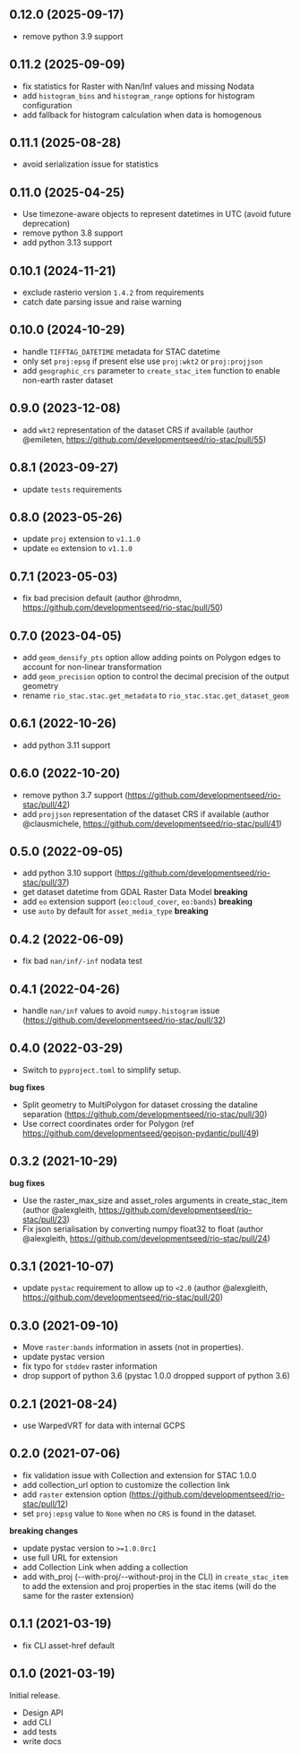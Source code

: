 
## 0.12.0 (2025-09-17)

* remove python 3.9 support

## 0.11.2 (2025-09-09)

* fix statistics for Raster with Nan/Inf values and missing Nodata
* add `histogram_bins` and `histogram_range` options for histogram configuration
* add fallback for histogram calculation when data is homogenous

## 0.11.1 (2025-08-28)

* avoid serialization issue for statistics

## 0.11.0 (2025-04-25)

* Use timezone-aware objects to represent datetimes in UTC (avoid future deprecation)
* remove python 3.8 support
* add python 3.13 support

## 0.10.1 (2024-11-21)

* exclude rasterio version `1.4.2` from requirements
* catch date parsing issue and raise warning

## 0.10.0 (2024-10-29)

* handle `TIFFTAG_DATETIME` metadata for STAC datetime
* only set `proj:epsg` if present else use `proj:wkt2` or `proj:projjson`
* add `geographic_crs` parameter to `create_stac_item` function to enable non-earth raster dataset

## 0.9.0 (2023-12-08)

* add `wkt2` representation of the dataset CRS if available (author @emileten, https://github.com/developmentseed/rio-stac/pull/55)

## 0.8.1 (2023-09-27)

* update `tests` requirements

## 0.8.0 (2023-05-26)

* update `proj` extension to `v1.1.0`
* update `eo` extension to `v1.1.0`

## 0.7.1 (2023-05-03)

* fix bad precision default (author @hrodmn, https://github.com/developmentseed/rio-stac/pull/50)

## 0.7.0 (2023-04-05)

* add `geom_densify_pts` option allow adding points on Polygon edges to account for non-linear transformation
* add `geom_precision` option to control the decimal precision of the output geometry
* rename `rio_stac.stac.get_metadata` to `rio_stac.stac.get_dataset_geom`

## 0.6.1 (2022-10-26)

* add python 3.11 support

## 0.6.0 (2022-10-20)

* remove python 3.7 support (https://github.com/developmentseed/rio-stac/pull/42)
* add `projjson` representation of the dataset CRS if available (author @clausmichele, https://github.com/developmentseed/rio-stac/pull/41)

## 0.5.0 (2022-09-05)

* add python 3.10 support (https://github.com/developmentseed/rio-stac/pull/37)
* get dataset datetime from GDAL Raster Data Model **breaking**
* add `eo` extension support (`eo:cloud_cover`, `eo:bands`) **breaking**
* use `auto` by default for `asset_media_type` **breaking**

## 0.4.2 (2022-06-09)

* fix bad `nan/inf/-inf` nodata test

## 0.4.1 (2022-04-26)

* handle `nan/inf` values to avoid `numpy.histogram` issue (https://github.com/developmentseed/rio-stac/pull/32)

## 0.4.0 (2022-03-29)

* Switch to `pyproject.toml` to simplify setup.

**bug fixes**

* Split geometry to MultiPolygon for dataset crossing the dataline separation (https://github.com/developmentseed/rio-stac/pull/30)
* Use correct coordinates order for Polygon (ref https://github.com/developmentseed/geojson-pydantic/pull/49)

## 0.3.2 (2021-10-29)

**bug fixes**
* Use the raster_max_size and asset_roles arguments in create_stac_item (author @alexgleith, https://github.com/developmentseed/rio-stac/pull/23)
* Fix json serialisation by converting numpy float32 to float (author @alexgleith, https://github.com/developmentseed/rio-stac/pull/24)

## 0.3.1 (2021-10-07)

* update `pystac` requirement to allow up to `<2.0` (author @alexgleith, https://github.com/developmentseed/rio-stac/pull/20)

## 0.3.0 (2021-09-10)

* Move `raster:bands` information in assets (not in properties).
* update pystac version
* fix typo for `stddev` raster information
* drop support of python 3.6 (pystac 1.0.0 dropped support of python 3.6)

## 0.2.1 (2021-08-24)

* use WarpedVRT for data with internal GCPS

## 0.2.0 (2021-07-06)

* fix validation issue with Collection and extension for STAC 1.0.0
* add collection_url option to customize the collection link
* add `raster` extension option (https://github.com/developmentseed/rio-stac/pull/12)
* set `proj:epsg` value to `None` when no `CRS` is found in the dataset.

**breaking changes**

* update pystac version to `>=1.0.0rc1`
* use full URL for extension
* add Collection Link when adding a collection
* add with_proj (--with-proj/--without-proj in the CLI) in `create_stac_item` to add the extension and proj properties in the stac items (will do the same for the raster extension)

## 0.1.1 (2021-03-19)

* fix CLI asset-href default

## 0.1.0 (2021-03-19)

Initial release.

* Design API
* add CLI
* add tests
* write docs
